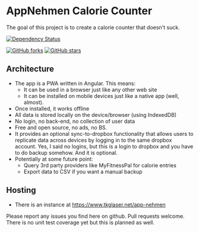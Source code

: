 # AppNehmen Calorie Counter
The goal of this project is to create a calorie counter that doesn't suck.

[![Dependency Status](https://david-dm.org/tkglaser/app-nehmen.svg)](https://david-dm.org/tkglaser/app-nehmen)

[![GitHub forks](https://img.shields.io/github/forks/tkglaser/app-nehmen.svg?style=social&label=Fork)](https://github.com/tkglaser/app-nehmen/fork) [![GitHub stars](https://img.shields.io/github/stars/tkglaser/app-nehmen.svg?style=social&label=Star)](https://github.com/tkglaser/app-nehmen) 

## Architecture
- The app is a PWA written in Angular. This means:
  - It can be used in a browser just like any other web site
  - It can be installed on mobile devices just like a native app (well, almost).
- Once installed, it works offline
- All data is stored locally on the device/browser (using IndexedDB)
- No login, no back-end, no collection of user data
- Free and open source, no ads, no BS.
- It provides an optional sync-to-dropbox functionality that allows users to replicate data across devices by logging in to the same dropbox account. Yes, I said no logins, but this is a login to dropbox and you have to do backup somehow. And it is optional.
- Potentially at some future point: 
  - Query 3rd party providers like MyFitnessPal for calorie entries
  - Export data to CSV if you want a manual backup
  
## Hosting
- There is an instance at https://www.tkglaser.net/app-nehmen

Please report any issues you find here on github. Pull requests welcome. There is no unit test coverage yet but this is planned as well.
